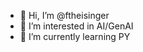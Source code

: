 - 👋 Hi, I’m @ftheisinger
- 👀 I’m interested in AI/GenAI
- 🌱 I’m currently learning PY

<!---
ftheisinger/ftheisinger is a ✨ special ✨ repository because its `README.md` (this file) appears on your GitHub profile.
You can click the Preview link to take a look at your changes.
--->

